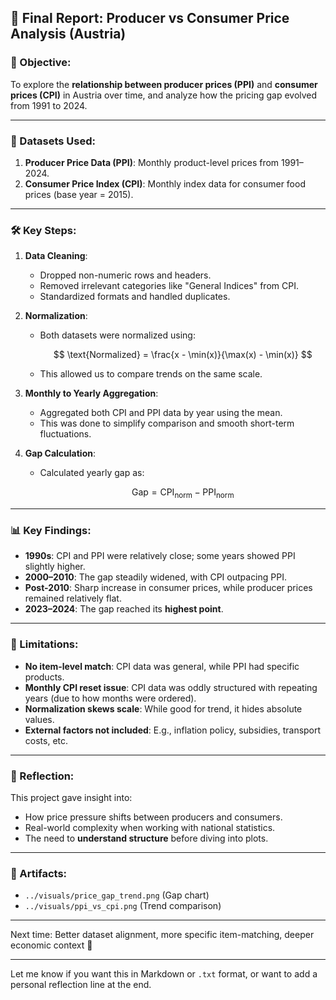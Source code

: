 ## 📝 Final Report: Producer vs Consumer Price Analysis (Austria)

### 📌 Objective:

To explore the **relationship between producer prices (PPI)** and **consumer prices (CPI)** in Austria over time, and analyze how the pricing gap evolved from 1991 to 2024.

---

### 🧮 Datasets Used:

1. **Producer Price Data (PPI)**: Monthly product-level prices from 1991–2024.
2. **Consumer Price Index (CPI)**: Monthly index data for consumer food prices (base year = 2015).

---

### 🛠️ Key Steps:

1. **Data Cleaning**:

   * Dropped non-numeric rows and headers.
   * Removed irrelevant categories like "General Indices" from CPI.
   * Standardized formats and handled duplicates.

2. **Normalization**:

   * Both datasets were normalized using:

     $$
     \text{Normalized} = \frac{x - \min(x)}{\max(x) - \min(x)}
     $$
   * This allowed us to compare trends on the same scale.

3. **Monthly to Yearly Aggregation**:

   * Aggregated both CPI and PPI data by year using the mean.
   * This was done to simplify comparison and smooth short-term fluctuations.

4. **Gap Calculation**:

   * Calculated yearly gap as:

     $$
     \text{Gap} = \text{CPI}_{\text{norm}} - \text{PPI}_{\text{norm}}
     $$

---

### 📊 Key Findings:

* **1990s**: CPI and PPI were relatively close; some years showed PPI slightly higher.
* **2000–2010**: The gap steadily widened, with CPI outpacing PPI.
* **Post-2010**: Sharp increase in consumer prices, while producer prices remained relatively flat.
* **2023–2024**: The gap reached its **highest point**.

---

### 🤔 Limitations:

* **No item-level match**: CPI data was general, while PPI had specific products.
* **Monthly CPI reset issue**: CPI data was oddly structured with repeating years (due to how months were ordered).
* **Normalization skews scale**: While good for trend, it hides absolute values.
* **External factors not included**: E.g., inflation policy, subsidies, transport costs, etc.

---

### 🧠 Reflection:

This project gave insight into:

* How price pressure shifts between producers and consumers.
* Real-world complexity when working with national statistics.
* The need to **understand structure** before diving into plots.

---

### 📁 Artifacts:

* `../visuals/price_gap_trend.png` (Gap chart)
* `../visuals/ppi_vs_cpi.png` (Trend comparison)

---


Next time: Better dataset alignment, more specific item-matching, deeper economic context 💼

---

Let me know if you want this in Markdown or `.txt` format, or want to add a personal reflection line at the end.
